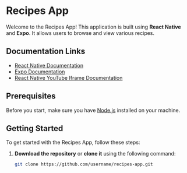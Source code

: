 # Recipes App

Welcome to the Recipes App! This application is built using **React Native** and **Expo**. It allows users to browse and view various recipes.

## Documentation Links

- [React Native Documentation](https://reactnative.dev/docs/getting-started)
- [Expo Documentation](https://docs.expo.dev/get-started/introduction/)
- [React Native YouTube Iframe Documentation](https://lonelycpp.github.io/react-native-youtube-iframe/)

## Prerequisites

Before you start, make sure you have [Node.js](https://nodejs.org/) installed on your machine.

## Getting Started

To get started with the Recipes App, follow these steps:

1. **Download the repository** or **clone it** using the following command:
   ```bash
   git clone https://github.com/username/recipes-app.git

